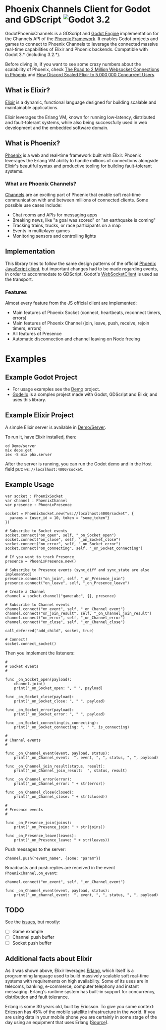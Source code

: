 # Phoenix Channels Client for Godot and GDScript ![Godot 3.2](https://img.shields.io/badge/godot-v3.2-%23478cbf)

GodotPhoenixChannels is a GDScript and [Godot Engine](https://godotengine.org) implementation for the Channels API of the [Phoenix Framework](http://www.phoenixframework.org/). It enables Godot projects and games to connect to Phoenix Channels to leverage the connected massive real-time capabilities of Elixir and Phoenix backends. Compatible with Godot 3.* (including 3.2.*).

Before diving in, if you want to see some crazy numbers about the scalability of Phoenix, check [The Road to 2 Million Websocket Connections in Phoenix](https://phoenixframework.org/blog/the-road-to-2-million-websocket-connections) and [How Discord Scaled Elixir to 5,000,000 Concurrent Users](https://blog.discordapp.com/scaling-elixir-f9b8e1e7c29b).

## What is Elixir?
[Elixir](https://elixir-lang.org/) is a dynamic, functional language designed for building scalable and maintainable applications.

Elixir leverages the Erlang VM, known for running low-latency, distributed and fault-tolerant systems, while also being successfully used in web development and the embedded software domain.

## What is Phoenix?
[Phoenix](https://phoenixframework.org/) is a web and real-time framework built with Elixir. Phoenix leverages the Erlang VM ability to handle millions of connections alongside Elixir's beautiful syntax and productive tooling for building fault-tolerant systems.

### What are Phoenix Channels?
[Channels](https://hexdocs.pm/phoenix/channels.html) are an exciting part of Phoenix that enable soft real-time communication with and between millions of connected clients. Some possible use cases include:

- Chat rooms and APIs for messaging apps
- Breaking news, like "a goal was scored" or "an earthquake is coming"
- Tracking trains, trucks, or race participants on a map
- Events in multiplayer games
- Monitoring sensors and controlling lights

## Implementation

This library tries to follow the same design patterns of the official [Phoenix JavaScript client](https://hexdocs.pm/phoenix/js/), but important changes had to be made regarding events, in order to accommodate to GDScript. Godot's [WebSocketClient](https://docs.godotengine.org/en/3.1/classes/class_websocketclient.html) is used as the transport.

### Features
Almost every feature from the JS official client are implemented:

- Main features of Phoenix Socket (connect, heartbeats, reconnect timers, errors)
- Main features of Phoenix Channel (join, leave, push, receive, rejoin timers, errors)
- All features of Presence
- Automatic disconnection and channel leaving on Node freeing

# Examples

## Example Godot Project

- For usage examples see the [Demo](./Demo) project.
- [Godello](https://github.com/alfredbaudisch/Godello) is a complex project made with Godot, GDScript and Elixir, and uses this library.

## Example Elixir Project

A simple Elixir server is available in [Demo/Server](./Demo/server).

To run it, have Elixir installed, then:
```
cd Demo/server
mix deps.get
iex -S mix phx.server
```

After the server is running, you can run the Godot demo and in the Host field put:
`ws://localhost:4000/socket`.

## Example Usage
```gdscript
var socket : PhoenixSocket
var channel : PhoenixChannel
var presence : PhoenixPresence

socket = PhoenixSocket.new("ws://localhost:4000/socket", {
  params = {user_id = 10, token = "some_token"}
})

# Subscribe to Socket events
socket.connect("on_open", self, "_on_Socket_open")
socket.connect("on_close", self, "_on_Socket_close")
socket.connect("on_error", self, "_on_Socket_error")
socket.connect("on_connecting", self, "_on_Socket_connecting")

# If you want to track Presence
presence = PhoenixPresence.new()

# Subscribe to Presence events (sync_diff and sync_state are also implemented)
presence.connect("on_join", self, "_on_Presence_join")
presence.connect("on_leave", self, "_on_Presence_leave")

# Create a Channel
channel = socket.channel("game:abc", {}, presence)

# Subscribe to Channel events
channel.connect("on_event", self, "_on_Channel_event")
channel.connect("on_join_result", self, "_on_Channel_join_result")
channel.connect("on_error", self, "_on_Channel_error")
channel.connect("on_close", self, "_on_Channel_close")

call_deferred("add_child", socket, true)

# Connect!
socket.connect_socket()
```

Then you implement the listeners:
```gdscript
#
# Socket events
#

func _on_Socket_open(payload):
	channel.join()
	print("_on_Socket_open: ", " ", payload)

func _on_Socket_close(payload):
	print("_on_Socket_close: ", " ", payload)

func _on_Socket_error(payload):
	print("_on_Socket_error: ", " ", payload)

func _on_Socket_connecting(is_connecting):
	print("_on_Socket_connecting: ", " ", is_connecting)

#
# Channel events
#

func _on_Channel_event(event, payload, status):
	print("_on_Channel_event:  ", event, ", ", status, ", ", payload)

func _on_Channel_join_result(status, result):
	print("_on_Channel_join_result:  ", status, result)

func _on_Channel_error(error):
	print("_on_Channel_error: " + str(error))

func _on_Channel_close(closed):
	print("_on_Channel_close: " + str(closed))

#
# Presence events
#

func _on_Presence_join(joins):
	print("_on_Presence_join: " + str(joins))

func _on_Presence_leave(leaves):
	print("_on_Presence_leave: " + str(leaves))

```

Push messages to the server:
```gdscript
channel.push("event_name", {some: "param"})
```

Broadcasts and push replies are received in the event `PhoenixChannel.on_event`:
```gdscript
channel.connect("on_event", self, "_on_Channel_event")

func _on_Channel_event(event, payload, status):
	print("_on_channel_event:  ", event, ", ", status, ", ", payload)
```

## TODO
See the [issues](https://github.com/alfredbaudisch/GodotPhoenixChannels/issues), but mostly:
- [ ] Game example
- [ ] Channel push buffer
- [ ] Socket push buffer

## Additional facts about Elixir

As it was shown above, Elixir leverages [Erlang](https://en.wikipedia.org/wiki/Erlang_(programming_language)), which itself is a programming language used to build massively scalable soft real-time systems with requirements on high availability. Some of its uses are in telecoms, banking, e-commerce, computer telephony and instant messaging. Erlang's runtime system has built-in support for concurrency, distribution and fault tolerance.

Erlang is some 30 years old, built by Ericsson. To give you some context: Ericsson has 45% of the mobile satellite infrastructure in the world. If you are using data in your mobile phone you are certainly in some stage of the day using an equipment that uses Erlang ([Source](https://www.youtube.com/watch?v=Zf51VOjIVCQ)).
